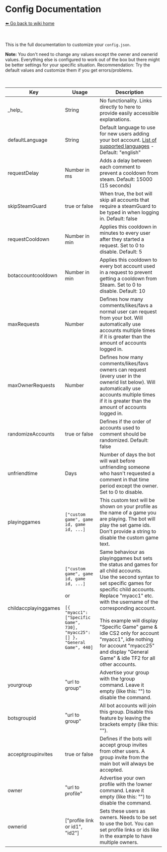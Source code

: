 # Config Documentation
[⬅️ Go back to wiki home](./#readme)

&nbsp;

This is the full documentation to customize your `config.json`.  
  
**Note:** You don't need to change any values except the owner and ownerid values. Everything else is configured to work out of the box but there might be better settings for your specific situation. Recommendation: Try the default values and customize them if you get errors/problems.  

&nbsp; 
  
| Key           | Usage            | Description  |
| ------------- | ---------------- | ------------ |
| \_help\_ | String | No functionality. Links directly to here to provide easily accessible explanations. |
| defaultLanguage | String | Default language to use for new users adding your bot account. [List of supported languages](/src/data/lang/) - Default: "english" |
| requestDelay  | Number in ms | Adds a delay between each comment to prevent a cooldown from steam. Default: 15000 (15 seconds) |
| skipSteamGuard | true or false | When true, the bot will skip all accounts that require a steamGuard to be typed in when logging in. Default: false |
| requestCooldown | Number in min | Applies this cooldown in minutes to every user after they started a request. Set to 0 to disable. Default: 5 |
| botaccountcooldown | Number in min | Applies this cooldown to every bot account used in a request to prevent getting a cooldown from Steam. Set to 0 to disable. Default: 10 |
| maxRequests | Number | Defines how many comments/likes/favs a normal user can request from your bot. Will automatically use accounts multiple times if it is greater than the amount of accounts logged in. |
| maxOwnerRequests | Number | Defines how many comments/likes/favs owners can request (every user in the ownerid list below). Will automatically use accounts multiple times if it is greater than the amount of accounts logged in. |
| randomizeAccounts | true or false | Defines if the order of accounts used to comment should be randomized. Default: false |
| unfriendtime | Days | Number of days the bot will wait before unfriending someone who hasn't requested a comment in that time period except the owner. Set to 0 to disable. |
| playinggames | `["custom game", game id, game id, ...]` | This custom text will be shown on your profile as the name of a game you are playing. The bot will play the set game ids. Don't provide a string to disable the custom game text. |
| childaccplayinggames | `["custom game", game id, game id, ...]` <br><br> or <br><br> `[{ "myacc1": ["Specific Game", 730], "myacc25": [] }, "General Game", 440]` | Same behaviour as playinggames but sets the status and games for all child accounts.<br>Use the second syntax to set specific games for specific child accounts.<br>Replace "myacc1" etc. with the username of the corresponding account.<br><br>This example will display "Specific Game" game & idle CS2 only for account "myacc1", idle nothing for account "myacc25" and display "General Game" & idle TF2 for all other accounts. |
| yourgroup | "url to group" | Advertise your group with the !group command. Leave it empty (like this: "") to disable the command. |
| botsgroupid | "url to group" | All bot accounts will join this group. Disable this feature by leaving the brackets empty (like this: ""). |
| acceptgroupinvites | true or false | Defines if the bots will accept group invites from other users. A group invite from the main bot will always be accepted. |
| owner | "url to profile" | Advertise your own profile with the !owner command. Leave it empty (like this: "") to disable the command. |
| ownerid | ["profile link or id1", "id2"] | Sets these users as owners. Needs to be set to use the bot. You can set profile links or ids like in the example to have multiple owners. |